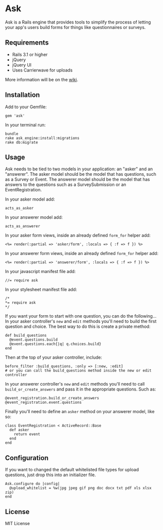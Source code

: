 Ask
===
Ask is a Rails engine that provides tools to simplify the process of letting your app's users build forms for things like questionnaires or surveys.

Requirements
------------
- Rails 3.1 or higher
- jQuery
- jQuery UI
- Uses Carrierwave for uploads

More information will be on the [wiki](https://github.com/biola/ask/wiki).


Installation
------------
Add to your Gemfile:

    gem 'ask'

In your terminal run:

    bundle
    rake ask_engine:install:migrations
    rake db:migrate

Usage
-----
Ask needs to be tied to two models in your application: an "asker" and an "answerer". The asker model should be the model that has questions, such as a Survey or Event. The answerer model should be the model that has answers to the questions such as a SurveySubmission or an EventRegistration.

In your asker model add:

    acts_as_asker

In your answerer model add:

    acts_as_answerer

In your asker form views, inside an already defined `form_for` helper add:

    <%= render(:partial => 'asker/form', :locals => { :f => f }) %>

In your answerer form views, inside an already defined `form_for` helper add:

    <%= render(:partial => 'answerer/form', :locals => { :f => f }) %>

In your javascript manifest file add:

    //= require ask

In your stylesheet manifest file add:

    /*  
    *= require ask  
    */

If you want your form to start with one question, you can do the following...
In your asker controller's `new` and `edit` methods you'll need to build the first question and choice. The best way to do this is create a private method:

    def build_questions
      @event.questions.build
      @event.questions.each{|q| q.choices.build}
    end

Then at the top of your asker controller, include:

    before_filter :build_questions, :only => [:new, :edit]
    # or you can call the build_questions method inside the new or edit controller

In your answerer controller's `new` and `edit` methods you'll need to call `build_or_create_answers` and pass it in the appropriate questions. Such as:

    @event_registration.build_or_create_answers @event_registration.event.questions


Finally you'll need to define an `asker` method on your answerer model, like so:

    class EventRegistration < ActiveRecord::Base
      def asker  
        return event  
      end
    end


Configuration
-------------
If you want to changed the default whitelisted file types for upload questions, just drop this into an initializer file.

    Ask.configure do |config|
      @upload_whitelist = %w(jpg jpeg gif png doc docx txt pdf xls xlsx zip)
    end


License
-------
MIT License
